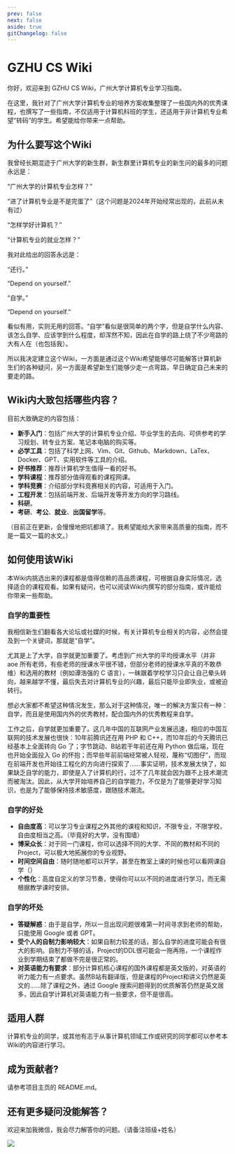 ```yaml
---
prev: false
next: false
aside: true
gitChangelog: false
---
```

# GZHU CS Wiki
你好，欢迎来到 GZHU CS Wiki，广州大学计算机专业学习指南。

在这里，我针对了广州大学计算机专业的培养方案收集整理了一些国内外的优秀课程，也撰写了一些指南，不仅适用于计算机科班的学生，还适用于非计算机专业希望“转码”的学生。希望能给你带来一点帮助。

## 为什么要写这个Wiki
我曾经长期混迹于广州大学的新生群，新生群里计算机专业的新生问的最多的问题永远是：

“广州大学的计算机专业怎样？”

“进了计算机专业是不是完蛋了”（这个问题是2024年开始经常出现的，此前从未有过）

“怎样学好计算机？”

“计算机专业的就业怎样？”

我对此给出的回答永远是：

“还行。”

“Depend on yourself.”

“自学。”

“Depend on yourself.”

看似有用，实则无用的回答。“自学”看似是很简单的两个字，但是自学什么内容、该怎么自学、应该学到什么程度，却浑然不知，因此在自学的路上绕了不少弯路的大有人在（也包括我）。

所以我决定建立这个Wiki，一方面是通过这个Wiki希望能够尽可能解答计算机新生们的各种疑问，另一方面是希望新生们能够少走一点弯路，早日确定自己未来的要走的路。

## Wiki内大致包括哪些内容？
目前大致确定的内容包括：

+ **新手入门**：包括广州大学的计算机专业介绍、毕业学生的去向、可供参考的学习规划、转专业方案、笔记本电脑的购买等。
+ **必学工具**：包括了科学上网、Vim、Git、Github、Markdown、LaTex、Docker、GPT、实用软件等工具的介绍。
+ **好书推荐**：推荐计算机学生值得一看的好书。
+ **学科课程**：推荐部分值得观看的课程网课。
+ **学科竞赛**：介绍部分学科竞赛相关的内容，可适用于入门。
+ **工程开发**：包括前端开发、后端开发等开发方向的学习路线。
+ **科研**。
+ **考研**、**考公**、**就业**、**出国留学**等。

（目前正在更新，会慢慢地把坑都填了。我希望能给大家带来高质量的指南，而不是一篇又一篇的水文。）

## 如何使用该Wiki
本Wiki内挑选出来的课程都是值得信赖的高品质课程，可根据自身实际情况，选择适合的课程观看。如果有疑问，也可以阅读Wiki内撰写的部分指南，或许能给你带来一些帮助。

### 自学的重要性
我相信新生们翻看各大论坛或社媒的时候，有关计算机专业相关的内容，必然会提及到一个关键词，那就是“自学”。

尤其是上了大学，自学就更加重要了。考虑到广州大学的平均授课水平（并非 aoe 所有老师，有些老师的授课水平很不错，但部分老师的授课水平真的不敢恭维）和选用的教材（例如谭浩强的 C 语言），一昧跟着学校学习只会让自己晕头转向，越来越学不懂，最后失去对计算机专业的兴趣，最后只能毕业即失业，或被迫转行。

想必大家都不希望这种情况发生，那么对于这种情况，唯一的解决方案只有一种：自学，而且是使用国内外的优秀教材，配合国内外的优秀教程来自学。

工作之后，自学就更加重要了。这几年中国的互联网产业发展迅速，相应的中国互联网的技术发展也很快：10年前腾讯还在用 PHP 和 C++，而10年后的今天腾讯已经基本上全面转向 Go 了；字节跳动、B站若干年前还在用 Python 做后端，现在也开始全面投入 Go 的怀抱；而早些年前前端经常被人轻视，蔑称“切图仔”，而现在前端开发也开始往工程化的方向进行探索了……事实证明，技术发展太快了，如果缺乏自学的能力，即使是入了计算机的行，过不了几年就会因为跟不上技术潮流而被淘汰。因此，从大学开始培养自己的自学能力，不仅是为了能够更好学习知识，也是为了能够保持技术敏感度，跟随技术潮流。

### 自学的好处

+ **自由度高**：可以学习专业课程之外其他的课程和知识，不限专业，不限学校，自由度相当之高。（毕竟好的大学，没有围墙）
+ **博采众长**：对于同一门课程，你可以选择不同的大学、不同的教材和不同的 Project，可以极大地拓展你的专业视野。
+ **时间空间自由**：随时随地都可以开学，甚至在教室上课的时候也可以看网课自学（）
+ **个性化**：高度自定义的学习节奏，使得你可以以不同的进度进行学习，而无需根据教学课时安排。

### 自学的坏处

+ **答疑解惑**：由于是自学，所以一旦出现问题很难第一时间寻求到老师的帮助，只能使用 Google 或者 GPT。
+ **受个人的自制力影响较大**：如果自制力较差的话，那么自学的进度可能会有很大的影响。自制力不够的话，Project的DDL很可能会一拖再拖，一个课程作业到学期结束了都做不完是很正常的。
+ **对英语能力有要求**：部分计算机核心课程的国外课程都是英文版的，对英语的听力能力有一点要求。虽然B站有翻译版，但是课程的Project和讲义仍然是英文的……除了课程之外，通过 Google 搜索问题得到的优质解答仍然是英文居多，因此自学计算机对英语能力有一些要求，但不是很高。

## 适用人群

计算机专业的同学，或其他有志于从事计算机领域工作或研究的同学都可以参考本Wiki的内容进行学习。

## 成为贡献者?

请参考项目主页的 README.md。

## 还有更多疑问没能解答？

欢迎来加我微信，我会尽力解答你的问题。（请备注班级+姓名）

![](/images/contact_me.jpg)